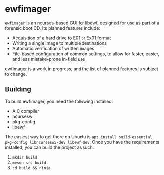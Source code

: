 # ewfimager
`ewfimager` is an ncurses-based GUI for libewf, designed for use as part of a forensic boot CD. Its planned features include:

- Acquisition of a hard drive to E01 or Ex01 format
- Writing a single image to multiple destinations
- Automatic verification of written images
- File-based configuration of common settings, to allow for faster, easier, and less mistake-prone in-field use

ewfimager is a work in progress, and the list of planned features is subject to change.

## Building

To build ewfimager, you need the following installed:

- A C compiler
- ncursesw
- pkg-config
- libewf

The easiest way to get there on Ubuntu is `apt install build-essential pkg-config libncursesw5-dev libewf-dev`. Once you have the requirements installed, you can build the project as such:

1. `mkdir build`
2. `meson src build`
3. `cd build && ninja`
